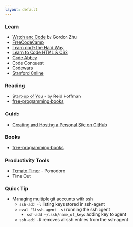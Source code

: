 ```yaml
---
layout: default
---
```


### Learn
* [Watch and Code](https://watchandcode.com/) by Gordon Zhu
* [FreeCodeCamp](https://www.freecodecamp.org)
* [Learn code the Hard Way](https://learncodethehardway.org/)
* [Learn to Code HTML & CSS](https://learn.shayhowe.com/)
* [Code Abbey](http://www.codeabbey.com/)
* [Code Conquest](http://www.codeconquest.com/)
* [Codewars](https://www.codewars.com/)
* [Stanford Online](https://lagunita.stanford.edu/)

### Reading
* [Start-up of You](http://amzn.to/2F8iDdX) - by Reid Hoffman
* [free-programming-books](https://github.com/EbookFoundation/free-programming-books/blob/master/free-programming-books.md)

### Guide
* [Creating and Hosting a Personal Site on GitHub](http://jmcglone.com/guides/github-pages/)

### Books 
* [free-programming-books](https://github.com/EbookFoundation/free-programming-books/blob/master/free-programming-books.md)

### Productivity Tools
* [Tomato Timer](https://tomato-timer.com/#) - Pomodoro
* [Time Out](https://itunes.apple.com/us/app/time-out-break-reminders/id402592703?mt=12)

### Quick Tip
* Managing multiple git accounts with ssh
  * `ssh-add -l` listing keys stored in ssh-agent
  * `eval "$(ssh-agent -s)` running the ssh agent
    * `ssh-add ~/.ssh/name_of_keys` adding key to agent
  * `ssh-add -D` removes all ssh entries from the ssh-agent